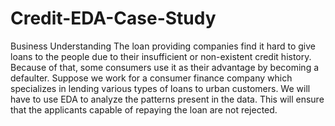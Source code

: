 # Credit-EDA-Case-Study
Business Understanding The loan providing companies find it hard to give loans to the people due to their insufficient or non-existent credit history. Because of that, some consumers use it as their advantage by becoming a defaulter. Suppose we work for a consumer finance company which specializes in lending various types of loans to urban customers. We will have to use EDA to analyze the patterns present in the data. This will ensure that the applicants capable of repaying the loan are not rejected.
